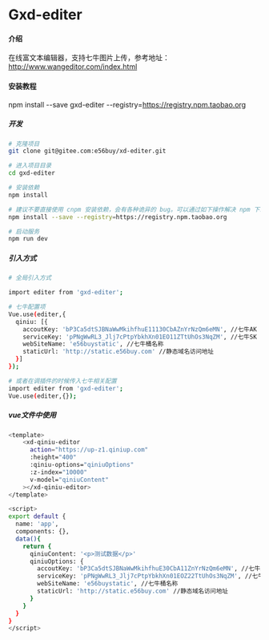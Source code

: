 # Gxd-editer

#### 介绍
在线富文本编辑器，支持七牛图片上传，参考地址：http://www.wangeditor.com/index.html

#### 安装教程
npm install --save gxd-editer --registry=https://registry.npm.taobao.org

##### 开发

```bash
# 克隆项目
git clone git@gitee.com:e56buy/xd-editer.git

# 进入项目目录
cd gxd-editer 

# 安装依赖
npm install

# 建议不要直接使用 cnpm 安装依赖，会有各种诡异的 bug。可以通过如下操作解决 npm 下载速度慢的问题
npm install --save --registry=https://registry.npm.taobao.org

# 启动服务
npm run dev
```

##### 引入方式

```bash
# 全局引入方式

import editer from 'gxd-editer';

# 七牛配置项
Vue.use(editer,{
  qiniu: [{
    accoutKey: 'bP3Ca5dtSJBNaWwMkihfhuE11130CbAZnYrNzQm6eMN', //七牛AK
    serviceKey: 'pPNgWwRL3_Jlj7cPtpYbkhXn01EO11ZTtUhOs3NqZM', //七牛SK
    webSiteName: 'e56buystatic', //七牛桶名称
    staticUrl: 'http://static.e56buy.com' //静态域名访问地址
  }]
});

# 或者在调插件的时候传入七牛相关配置
import editer from 'gxd-editer';
Vue.use(editer,{});

```

##### vue文件中使用

```bash
<template>
    <xd-qiniu-editor
      action="https://up-z1.qiniup.com"
      :height="400"
      :qiniu-options="qiniuOptions"
      :z-index="10000"
      v-model="qiniuContent"
    ></xd-qiniu-editor>
</template>

<script>
export default {
  name: 'app',
  components: {},
  data(){
    return {
      qiniuContent: '<p>测试数据</p>'
      qiniuOptions: {
        accoutKey: 'bP3Ca5dtSJBNaWwMkihfhuE30CbA11ZnYrNzQm6eMN', //七牛AK
        serviceKey: 'pPNgWwRL3_Jlj7cPtpYbkhXn01EOZ22TtUhOs3NqZM', //七牛SK
        webSiteName: 'e56buystatic', //七牛桶名称
        staticUrl: 'http://static.e56buy.com' //静态域名访问地址
      }
    }
  }
}
</script>

```




